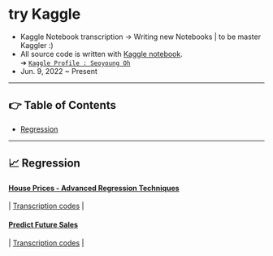 # try Kaggle
- Kaggle Notebook transcription -> Writing new Notebooks | to be master Kaggler :)
- All source code is written with [Kaggle notebook](https://www.kaggle.com/docs/notebooks#types-of-notebooks).   
➔ [`Kaggle Profile : Seoyoung Oh`](https://www.kaggle.com/ohseoyoung)
- Jun. 9, 2022 ~ Present

----------------------------------
## 👉 Table of Contents
- [Regression](#chart_with_upwards_trend-regression)

-----------------------
## :chart_with_upwards_trend: Regression
#### [House Prices - Advanced Regression Techniques](https://www.kaggle.com/competitions/house-prices-advanced-regression-techniques)
| [Transcription codes](https://github.com/standing-o/try_Kaggle/tree/master/House_price) |

#### [Predict Future Sales](https://www.kaggle.com/competitions/competitive-data-science-predict-future-sales)
| [Transcription codes](https://github.com/standing-o/try_Kaggle/tree/master/Future_sales) |

<a href='#table-of-contents'></a>
<br/>
